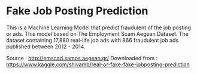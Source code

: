 # Fake Job Posting Prediction
This is a Machine Learning Model that predict fraudulent of the job posting or ads.
This model based on The Employment Scam Aegean Dataset.
The dataset containing 17,880 real-life job ads with 866 fraudulent job ads published between 2012 - 2014.


Source : http://emscad.samos.aegean.gr/
Downloaded from : https://www.kaggle.com/shivamb/real-or-fake-fake-jobposting-prediction
